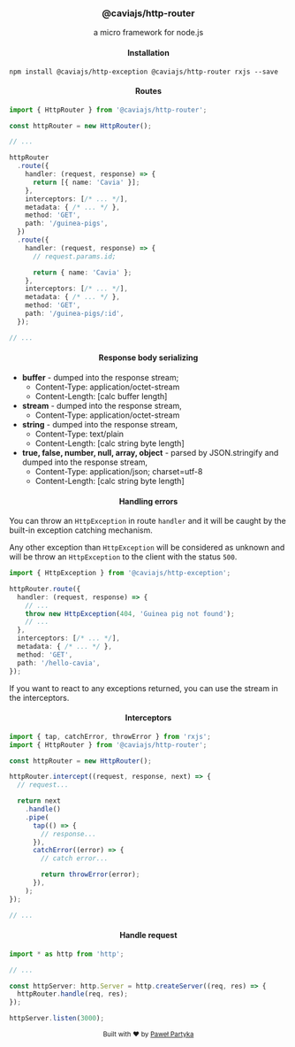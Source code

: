 <div align="center">
<h3>@caviajs/http-router</h3>
<p>a micro framework for node.js</p>
</div>

<div align="center">
<h4>Installation</h4>
</div>

```shell
npm install @caviajs/http-exception @caviajs/http-router rxjs --save
```

<div align="center">
<h4>Routes</h4>
</div>

```typescript
import { HttpRouter } from '@caviajs/http-router';

const httpRouter = new HttpRouter();

// ...

httpRouter
  .route({
    handler: (request, response) => {
      return [{ name: 'Cavia' }];
    },
    interceptors: [/* ... */],
    metadata: { /* ... */ },
    method: 'GET',
    path: '/guinea-pigs',
  })
  .route({
    handler: (request, response) => {
      // request.params.id;

      return { name: 'Cavia' };
    },
    interceptors: [/* ... */],
    metadata: { /* ... */ },
    method: 'GET',
    path: '/guinea-pigs/:id',
  });

// ...
```

<div align="center">
<h4>Response body serializing</h4>
</div>

* **buffer** - dumped into the response stream;
  * Content-Type: application/octet-stream
  * Content-Length: [calc buffer length]
* **stream** - dumped into the response stream,
  * Content-Type: application/octet-stream
* **string** - dumped into the response stream,
  * Content-Type: text/plain
  * Content-Length: [calc string byte length]
* **true, false, number, null, array, object** - parsed by JSON.stringify and dumped into the response stream,
  * Content-Type: application/json; charset=utf-8
  * Content-Length: [calc string byte length]

<div align="center">
<h4>Handling errors</h4>
</div>

You can throw an `HttpException` in route `handler` and it will be caught by the built-in exception catching mechanism.

Any other exception than `HttpException` will be considered as unknown and will be throw an `HttpException` to the
client with the status `500`.

```typescript
import { HttpException } from '@caviajs/http-exception';

httpRouter.route({
  handler: (request, response) => {
    // ...
    throw new HttpException(404, 'Guinea pig not found');
    // ...
  },
  interceptors: [/* ... */],
  metadata: { /* ... */ },
  method: 'GET',
  path: '/hello-cavia',
});
```

If you want to react to any exceptions returned, you can use the stream in the interceptors.

<div align="center">
<h4>Interceptors</h4>
</div>

```typescript
import { tap, catchError, throwError } from 'rxjs';
import { HttpRouter } from '@caviajs/http-router';

const httpRouter = new HttpRouter();

httpRouter.intercept((request, response, next) => {
  // request...

  return next
    .handle()
    .pipe(
      tap(() => {
        // response...
      }),
      catchError((error) => {
        // catch error...

        return throwError(error);
      }),
    );
});

// ...
```

<div align="center">
<h4>Handle request</h4>
</div>

```typescript
import * as http from 'http';

// ...

const httpServer: http.Server = http.createServer((req, res) => {
  httpRouter.handle(req, res);
});

httpServer.listen(3000);
```

<div align="center">
  <sub>Built with ❤︎ by <a href="https://partyka.dev">Paweł Partyka</a></sub>
</div>
